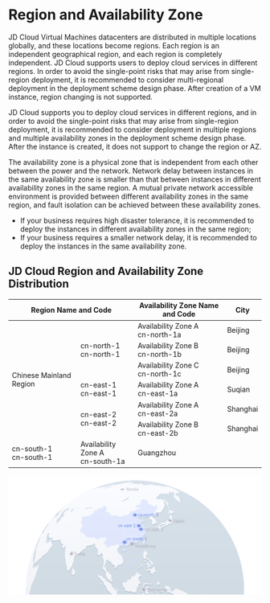 # Region and Availability Zone
JD Cloud Virtual Machines datacenters are distributed in multiple locations globally, and these locations become regions. Each region is an independent geographical region, and each region is completely independent. JD Cloud supports users to deploy cloud services in different regions. In order to avoid the single-point risks that may arise from single-region deployment, it is recommended to consider multi-regional deployment in the deployment scheme design phase. After creation of a VM instance, region changing is not supported.

JD Cloud supports you to deploy cloud services in different regions, and in order to avoid the single-point risks that may arise from single-region deployment, it is recommended to consider deployment in multiple regions and multiple availability zones in the deployment scheme design phase. After the instance is created, it does not support to change the region or AZ.

The availability zone is a physical zone that is independent from each other between the power and the network. Network delay between instances in the same availability zone is smaller than that between instances in different availability zones in the same region. A mutual private network accessible environment is provided between different availability zones in the same region, and fault isolation can be achieved between these availability zones.

* If your business requires high disaster tolerance, it is recommended to deploy the instances in different availability zones in the same region;
* If your business requires a smaller network delay, it is recommended to deploy the instances in the same availability zone.


## JD Cloud Region and Availability Zone Distribution
<table>
	<thead>
	<tr>
		<th colspan="2">Region Name and Code</td>
      	<th>Availability Zone Name and Code</td>
      	<th>City</td>
   	</tr>
		</thead>
	<tbody>
   	<tr>
      	<td rowspan="6">Chinese Mainland Region</td>
      	<td rowspan="3">cn-north-1<br>cn-north-1</td>
     	<td> Availability Zone A<br>cn-north-1a</td>
	   	<td> Beijing</td>
   </tr>
		
   <tr>
     	<td> Availability Zone B<br>cn-north-1b</td>
	   	<td> Beijing</td>
   </tr>
   <tr>
     	<td> Availability Zone C<br>cn-north-1c</td>
	   	<td> Beijing</td>
   </tr>
   <tr>
     	<td>cn-east-1<br>cn-east-1</td>
     	<td>Availability Zone A<br>cn-east-1a</td>
	   	<td>Suqian</td>
   </tr>
   </tr>
    	<tr>
     	<td rowspan="2">cn-east-2<br>cn-east-2</td>
     	<td>Availability Zone A<br>cn-east-2a</td>
	   	<td>Shanghai</td>
   </tr>
      </tr>
    	<tr>
     	<td>Availability Zone B<br>cn-east-2b</td>
	   	<td>Shanghai</td>
   </tr>
  <tr>
     	<td>cn-south-1<br>cn-south-1</td>
     	<td>Availability Zone A<br>cn-south-1a</td>
	   	<td>Guangzhou</td>
   </tr>
   </tbody>
</table>

![](../../../../image/vm/region-and-az.png)
